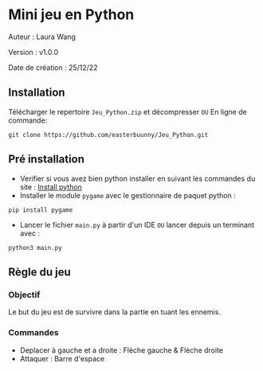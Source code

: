 # Mini jeu en Python

Auteur : Laura Wang 

Version : v1.0.0

Date de création : 25/12/22

## Installation 
Télécharger le repertoire ```Jeu_Python.zip``` et décompresser
```OU```
En ligne de commande:
```shell
git clone https://github.com/easterbuunny/Jeu_Python.git
```

## Pré installation 
- Verifier si vous avez bien python installer en suivant les commandes du site :
[Install python](https://doc.ubuntu-fr.org/python)
- Installer le module ```pygame``` avec le gestionnaire de paquet python :
```shell
pip install pygame
```
- Lancer le fichier ```main.py``` à partir d'un IDE ```OU``` lancer depuis un terminant avec : 
```shell
python3 main.py
```

## Règle du jeu
### Objectif 
Le but du jeu est de survivre dans la partie en tuant les ennemis.
### Commandes
- Deplacer à gauche et a droite : Flèche gauche & Flèche droite
- Attaquer : Barre d'espace